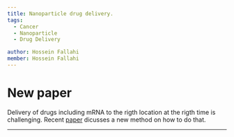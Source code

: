 ```yaml
---
title: Nanoparticle drug delivery. 
tags:
  - Cancer
  - Nanoparticle
  - Drug Delivery

author: Hossein Fallahi
member: Hossein Fallahi
---
```


# New paper 

Delivery of drugs including mRNA to the rigth location at the rigth time is challenging.
Recent [paper](https://www.nature.com/articles/s41565-022-01146-9) dicusses a new method on how to do that. 

---

